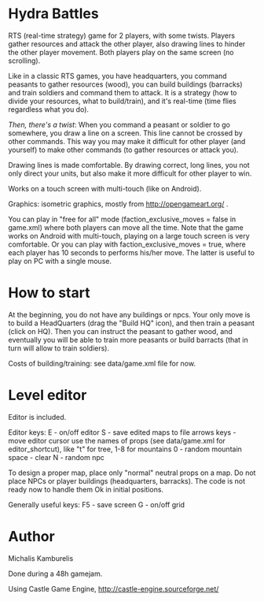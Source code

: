 Hydra Battles
=============

RTS (real-time strategy) game for 2 players, with some twists. Players gather resources and attack the other player, also drawing lines to hinder the other player movement. Both players play on the same screen (no scrolling).

Like in a classic RTS games, you have headquarters, you command peasants to gather resources (wood), you can build buildings (barracks) and train soldiers and command them to attack. It is a strategy (how to divide your resources, what to build/train), and it's real-time (time flies regardless what you do).

*Then, there's a twist*: When you command a peasant or soldier to go somewhere, you draw a line on a screen. This line cannot be crossed by other commands. This way you may make it difficult for other player (and yourself) to make other commands (to gather resources or attack you).

Drawing lines is made comfortable. By drawing correct, long lines, you not only direct your units, but also make it more difficult for other player to win.

Works on a touch screen with multi-touch (like on Android).

Graphics: isometric graphics, mostly from http://opengameart.org/ .

You can play in "free for all" mode (faction_exclusive_moves = false in game.xml) where both players can move all the time. Note that the game works on Android with multi-touch, playing on a large touch screen is very comfortable. Or you can play with faction_exclusive_moves = true, where each player has 10 seconds to performs his/her move. The latter is useful to play on PC with a single mouse.

How to start
============

At the beginning, you do not have any buildings or npcs. Your only move is to build a HeadQuarters (drag the "Build HQ" icon), and then train a peasant (click on HQ). Then you can instruct the peasant to gather wood, and eventually you will be able to train more peasants or build barracts (that in turn will allow to train soldiers).

Costs of building/training: see data/game.xml file for now.

Level editor
============

Editor is included.

Editor keys:
  E - on/off editor
  S - save edited maps to file
  arrows keys - move editor cursor
  use the names of props (see data/game.xml for editor_shortcut),
    like "t" for tree, 1-8 for mountains
  0 - random mountain
  space - clear
  N - random npc

  To design a proper map, place only "normal" neutral props on a map. Do not place NPCs or player buildings (headquarters, barracks). The code is not ready now to handle them Ok in initial positions.

Generally useful keys:
  F5 - save screen
  G - on/off grid

Author
======

Michalis Kamburelis

Done during a 48h gamejam.

Using Castle Game Engine, http://castle-engine.sourceforge.net/
